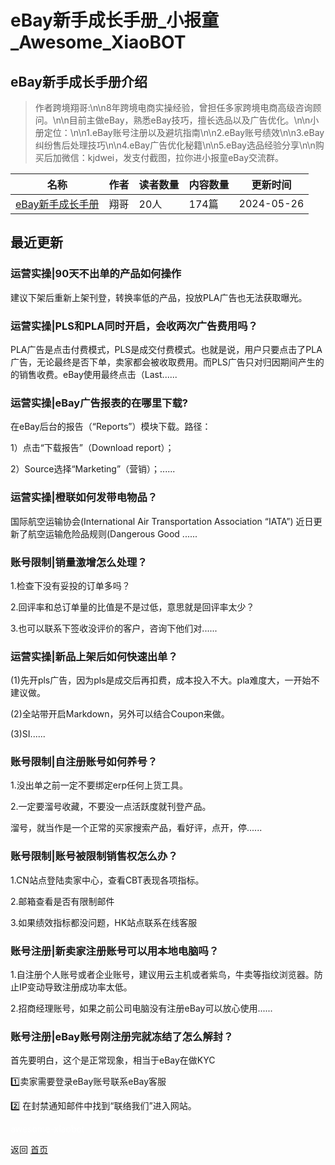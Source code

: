 # eBay新手成长手册_小报童_Awesome_XiaoBOT

## eBay新手成长手册介绍
> 作者跨境翔哥:\n\n8年跨境电商实操经验，曾担任多家跨境电商高级咨询顾问。\n\n目前主做eBay，熟悉eBay技巧，擅长选品以及广告优化。\n\n小册定位：\n\n1.eBay账号注册以及避坑指南\n\n2.eBay账号绩效\n\n3.eBay纠纷售后处理技巧\n\n4.eBay广告优化秘籍\n\n5.eBay选品经验分享\n\n购买后加微信：kjdwei，发支付截图，拉你进小报童eBay交流群。  
  


|名称|作者|读者数量|内容数量|更新时间|
|---|---|---|---|---|
|[eBay新手成长手册](https://xiaobot.net/p/kjdsxiang?refer=0b133df9-27dc-423b-8101-639049001c13)|翔哥|20人|174篇|2024-05-26|

## 最近更新
### 运营实操|90天不出单的产品如何操作

建议下架后重新上架刊登，转换率低的产品，投放PLA广告也无法获取曝光。

### 运营实操|PLS和PLA同时开启，会收两次广告费用吗？

PLA广告是点击付费模式，PLS是成交付费模式。也就是说，用户只要点击了PLA广告，无论最终是否下单，卖家都会被收取费用。而PLS广告只对归因期间产生的的销售收费。eBay使用最终点击（Last......

### 运营实操|eBay广告报表的在哪里下载?

在eBay后台的报告（“Reports”）模块下载。路径：

1）点击“下载报告”（Download report）；

2）Source选择“Marketing”（营销）；......

### 运营实操|橙联如何发带电物品？

国际航空运输协会(International Air Transportation Association “IATA”)
近日更新了航空运输危险品规则(Dangerous Good ......

### 账号限制|销量激增怎么处理？

1.检查下没有妥投的订单多吗？

2.回评率和总订单量的比值是不是过低，意思就是回评率太少？

3.也可以联系下签收没评价的客户，咨询下他们对......

### 运营实操|新品上架后如何快速出单？

(1)先开pls广告，因为pls是成交后再扣费，成本投入不大。pla难度大，一开始不建议做。

(2)全站带开启Markdown，另外可以结合Coupon来做。

(3)SI......

### 账号限制|自注册账号如何养号？

1.没出单之前一定不要绑定erp任何上货工具。

2.一定要溜号收藏，不要没一点活跃度就刊登产品。

溜号，就当作是一个正常的买家搜索产品，看好评，点开，停......

### 账号限制|账号被限制销售权怎么办？

1.CN站点登陆卖家中心，查看CBT表现各项指标。

2.邮箱查看是否有限制邮件

3.如果绩效指标都没问题，HK站点联系在线客服

### 账号注册|新卖家注册账号可以用本地电脑吗？

1.自注册个人账号或者企业账号，建议用云主机或者紫鸟，牛卖等指纹浏览器。防止IP变动导致注册成功率太低。

2.招商经理账号，如果之前公司电脑没有注册eBay可以放心使用......

### 账号注册|eBay账号刚注册完就冻结了怎么解封？

首先要明白，这个是正常现象，相当于eBay在做KYC

1️⃣卖家需要登录eBay账号联系eBay客服

2️⃣ 在封禁通知邮件中找到“联络我们”进入网站。


<a href="https://github.com/Reno9527/awesome-xiaobot" style="color: white; text-decoration: none;">awesome-xiaobot</a>

返回 [首页](../README.md)
